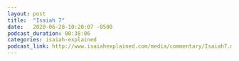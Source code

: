 ```yaml
---
layout: post
title:  "Isaiah 7"
date:   2020-06-28-10:20:07 -0500
podcast_duration: 00:38:06
categories: isaiah-explained
podcast_link: http://www.isaiahexplained.com/media/commentary/Isaiah7.mp3
---
```

